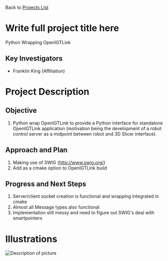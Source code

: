 Back to [Projects List](../../README.md#ProjectsList)

# Write full project title here
Python Wrapping OpenIGTLink

## Key Investigators

- Franklin King (Affiliation)

# Project Description

## Objective

1. Python wrap OpenIGTLink to provide a Python interface for standalone OpenIGTLink application (motivation being the development of a robot control server as a midpoint between robot and 3D Slicer interface).

## Approach and Plan

1. Making use of SWIG (http://www.swig.org/)
2. Add as a cmake option to OpenIGTLink build

## Progress and Next Steps

<!--Describe progress and next steps in a few bullet points as you are making progress.-->
1. Server/client socket creation is functional and wrapping integrated in cmake
2. Almost all Message types also functional
3. Implementation still messy and need to figure out SWIG's deal with smartpointers

# Illustrations

<!--Add pictures and links to videos that demonstrate what has been accomplished.-->

![Description of picture](Example2.jpg)


